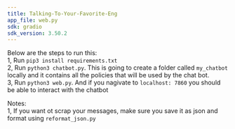 ```yaml
---
title: Talking-To-Your-Favorite-Eng
app_file: web.py
sdk: gradio
sdk_version: 3.50.2
---
```


Below are the steps to run this: <br /> 
1, Run `pip3 install requirements.txt` <br />
2, Run `python3 chatbot.py`. This is going to create a folder called `my_chatbot` locally and it contains all the policies that will be used by the chat bot. <br /> 
3, Run `python3 web.py`. And if you nagivate to `localhost: 7860` you should be able to interact with the chatbot <br /> 

Notes: <br />
1, If you want ot scrap your messages, make sure you save it as json and format using `reformat_json.py` 
